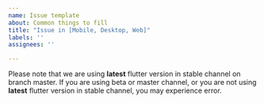 ```yaml
---
name: Issue template
about: Common things to fill
title: "Issue in [Mobile, Desktop, Web]"
labels: ''
assignees: ''

---
```


Please note that we are using <b>latest</b> flutter version in stable channel on branch master. If you are using beta or master channel, or you are not using <b>latest</b> flutter version in stable channel, you may experience error.

<!-- Did you try the running `example` directory?? How does it goes -->

<!-- Please explain how to encounter the issue in details if possible -->

<!-- Don't forgot to mention the platform you are testing in -->

<!-- Insert your images here if possible -->
<!-- Images: -->

<!-- Add short video that showcase the problem will help -->